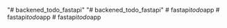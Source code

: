 "# backened_todo_fastapi" 
"# backened_todo_fastapi" 
#   f a s t a p i _ t o d o _ a p p  
 #   f a s t a p i _ t o d o _ a p p  
 #   f a s t a p i _ t o d o _ a p p  
 